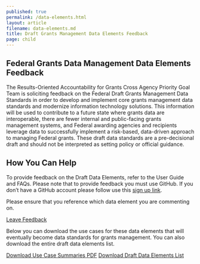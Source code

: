 ```yaml
---
published: true
permalink: /data-elements.html
layout: article
filename: data-elements.md
title: Draft Grants Management Data Elements Feedback 
page: child
---
```


## Federal Grants Data Management Data Elements Feedback 

The Results-Oriented Accountability for Grants Cross Agency Priority Goal Team is soliciting feedback on the Federal Draft Grants Management Data Standards in order to develop and implement core grants management data standards and modernize information technology solutions. This information will be used to contribute to a future state where grants data are interoperable, there are fewer internal and public-facing grants management systems, and Federal awarding agencies and recipients leverage data to successfully implement a risk-based, data-driven approach to managing Federal grants. These draft data standards are a pre-decisional draft and should not be interpreted as setting policy or official guidance. 

## How You Can Help 

To provide feedback on the Draft Data Elements, refer to the User Guide and FAQs. Please note that to provide feedback you must use GitHub. If you don’t have a GitHub account please follow use this [sign up link](https://github.com/). 

Please ensure that you reference which data element you are commenting on.

<a href="https://github.com/OFFM-MCAB/grantsfeedback/issues/new/choose" class="btn btn-primary" role="button">Leave Feedback</a>
<script type="text/javascript">

$(document).ready(function() {
    init_table({
     csv_path: '../data/GRM-Data-View-For-Public-Comment-1.csv',
     element: 'table-container',
    });
} );
</script>

<div id="table-container"></div>

Below you can download the use cases for these data elements that will eventually become data standards for grants management. You can also download the entire draft data elements list. 

<a href="/assets/docs/use-case-summaries.pdf" class="usa-button">Download Use Case Summaries PDF</a> <a href="/data/GRM-Data-View-For-Public-Comment-1.csv" class="usa-button">Download Draft Data Elements List</a>




